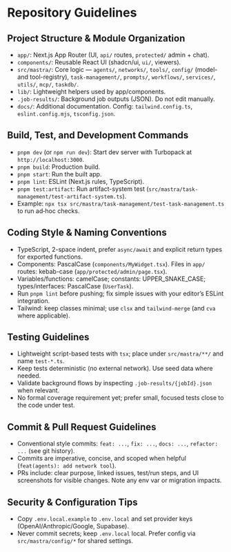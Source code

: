# Repository Guidelines

## Project Structure & Module Organization
- `app/`: Next.js App Router (UI, `api/` routes, `protected/` admin + chat).
- `components/`: Reusable React UI (shadcn/ui, `ui/`, viewers).
- `src/mastra/`: Core logic — `agents/`, `networks/`, `tools/`, `config/` (model- and tool-registry), `task-management/`, `prompts/`, `workflows/`, `services/`, `utils/`, `mcp/`, `taskdb/`.
- `lib/`: Lightweight helpers used by app/components.
- `.job-results/`: Background job outputs (JSON). Do not edit manually.
- `docs/`: Additional documentation. Config: `tailwind.config.ts`, `eslint.config.mjs`, `tsconfig.json`.

## Build, Test, and Development Commands
- `pnpm dev` (or `npm run dev`): Start dev server with Turbopack at `http://localhost:3000`.
- `pnpm build`: Production build.
- `pnpm start`: Run the built app.
- `pnpm lint`: ESLint (Next.js rules, TypeScript).
- `pnpm test:artifact`: Run artifact-system test (`src/mastra/task-management/test-artifact-system.ts`).
- Example: `npx tsx src/mastra/task-management/test-task-management.ts` to run ad‑hoc checks.

## Coding Style & Naming Conventions
- TypeScript, 2-space indent, prefer `async/await` and explicit return types for exported functions.
- Components: PascalCase (`components/MyWidget.tsx`). Files in `app/` routes: kebab-case (`app/protected/admin/page.tsx`).
- Variables/functions: camelCase; constants: UPPER_SNAKE_CASE; types/interfaces: PascalCase (`UserTask`).
- Run `pnpm lint` before pushing; fix simple issues with your editor’s ESLint integration.
- Tailwind: keep classes minimal; use `clsx` and `tailwind-merge` (and `cva` where applicable).

## Testing Guidelines
- Lightweight script-based tests with `tsx`; place under `src/mastra/**/` and name `test-*.ts`.
- Keep tests deterministic (no external network). Use seed data where needed.
- Validate background flows by inspecting `.job-results/{jobId}.json` when relevant.
- No formal coverage requirement yet; prefer small, focused tests close to the code under test.

## Commit & Pull Request Guidelines
- Conventional style commits: `feat: ...`, `fix: ...`, `docs: ...`, `refactor: ...` (see git history).
- Commits are imperative, concise, and scoped when helpful (`feat(agents): add network tool`).
- PRs include: clear purpose, linked issues, test/run steps, and UI screenshots for visible changes. Note any env var or migration impacts.

## Security & Configuration Tips
- Copy `.env.local.example` to `.env.local` and set provider keys (OpenAI/Anthropic/Google, Supabase).
- Never commit secrets; keep `.env.local` local. Prefer config via `src/mastra/config/*` for shared settings.
